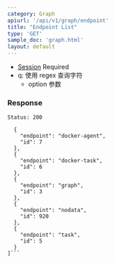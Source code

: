 ```yaml
---
category: Graph
apiurl: '/api/v1/graph/endpoint'
title: "Endpoint List"
type: 'GET'
sample_doc: 'graph.html'
layout: default
---
```


* [Session](#/authentication) Required
* q: 使用 regex 查询字符
  * option 参数


### Response

```Status: 200```
```[
  {
    "endpoint": "docker-agent",
    "id": 7
  },
  {
    "endpoint": "docker-task",
    "id": 6
  },
  {
    "endpoint": "graph",
    "id": 3
  },
  {
    "endpoint": "nodata",
    "id": 920
  },
  {
    "endpoint": "task",
    "id": 5
  }
]```
